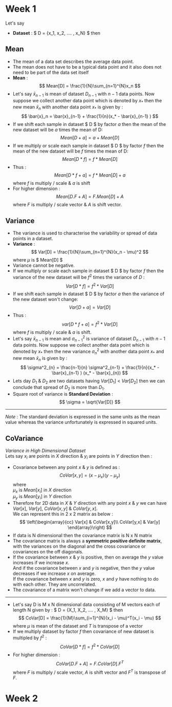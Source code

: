 # Week 1
Let's say 
* **Dataset** : $ D = \{x_1, x_2, .... , x_N\} $  then 
## Mean
* The mean of a data set describes the average data point.
* The mean does not have to be a typical data point and it also does not need to be part of the data set itself 
* **Mean** : $$ Mean[D] = \frac{1}{N}\sum_{n=1}^{N}x_n $$
* Let's say $\bar{x}_{n-1}$ is mean of dataset $D_{n-1}$ with $n-1$ data points. Now suppose we collect another data point which is denoted by $x_*$ then the new mean $\bar{x}_n$ with another data point $x_*$ is given by : 
$$ \bar{x}_n = \bar{x}_{n-1} + \frac{1}{n}(x_* - \bar{x}_{n-1} ) $$
* If we shift each sample in dataset $ D $ by factor $a$ then the mean of the new dataset will be $a$ times the mean of D: $$Mean[D+a] = a+Mean[D]$$ 
* If we multiply or scale each sample in dataset $ D $ by factor $f$ then the mean of the new dataset will be $f$ times the mean of D: $$Mean[D*f] = f*Mean[D]$$ 
* Thus :  $$Mean[D*f + a] = f*Mean[D] + a$$ where $f$ is multiply / scale & $a$ is shift
* For higher dimension : $$Mean[D.F + A] = F . Mean[D] + A$$ where $F$ is multiply / scale vector & $A$ is shift vector.
## Variance
* The variance is used to characterise the variability or spread of data points in a dataset.
* **Variance** : $$ Var[D] = \frac{1}{N}\sum_{n=1}^{N}(x_n - \mu)^2 $$
where $\mu$ is $ Mean[D] $
* Variance cannot be negative.
* If we multiply or scale each sample in dataset $ D $ by factor $f$ then the variance of the new dataset will be $f^2$ times the variance of $D$ :  $$Var[D*f] = f^2*Var[D]$$
* If we shift each sample in dataset $ D $ by factor $a$ then the variance of the new dataset won't change: $$Var[D+a] = Var[D]$$
* Thus :  $$var[D*f + a] = f^2*Var[D]$$ where $f$ is multiply / scale & $a$ is shift.
* Let's say $\bar{x}_{n-1}$ is mean and $\sigma^2_{n-1}$ is variance of dataset $D_{n-1}$ with $n-1$ data points. Now suppose we collect another data point which is denoted by $x_*$ then the new variance $\sigma^2_{n}$ with another data point $x_*$ and new mean $\bar{x}_n$ is given by : 
$$ \sigma^2_{n} =  \frac{n-1}{n} \sigma^2_{n-1} + \frac{1}{n}(x_* - \bar{x}_{n-1} ) (x_* - \bar{x}_{n}) $$
* Lets day $D_1$ & $D_2$ are two datasets having $Var[D_1]$ < $Var[D_2]$ then we can conclude that spread of $D_2$ is more than $D_1$.
* Square root of variance is **Standard Deviation** : $$ \sigma = \sqrt{Var[D]} $$ 
---
*Note* : The standard deviation is expressed in the same units as the mean value whereas the variance unfortunately is expressed in squared units.

## CoVariance 
*Variance in High Dimensional Dataset*  
Lets say $x_i$ are points in $X$ direction & $y_i$ are points in $Y$ direction then : 
* Covariance between any point $x$ & $y$ is defined as : $$CoVar[x,y]= (x-\mu_x)(y-\mu_y)$$ where  
$\mu_x$ is $Mean[x_i]$ in $X$ direction   
$\mu_y$ is $Mean[y_i]$ in $Y$ direction
* Therefore for 2D data in $X$ & $Y$ direction with any point $x$ & $y$ we can have $Var[x]$, $Var[y]$, $CoVar[x,y]$ & $CoVar[y,x]$.  
We can represent this in 2 x 2 matrix as below : 
$$
\left(\begin{array}{cc} 
Var[x] & CoVar[x,y]\\
CoVar[y,x] & Var[y]
\end{array}\right)
$$
* If data is N dimensional then the covariance matrix is N x N matrix
* The covariance matrix is always a **symmetric positive definite matrix**, with the variances on the diagonal and the cross covariance or covariances on the off diagonals.
* If the covariance between $x$ & $y$ is positive, then on average the $y$ value increases if we increase $x$.  
And if the covariance between $x$ and $y$ is negative, then the $y$ value decreases if we increase $x$ on average.  
If the covariance between $x$ and $y$ is zero, $x$ and $y$ have nothing to do with each other. They are uncorrelated. 
* The covariance of a matrix won't change if we add a vector to data.
---
* Let's say D is M x N dimensional data consisting of M vectors each of length N given by :
$ D = \{X_1, X_2, .... , X_M\} $
then $$ CoVar[D] = \frac{1}{M}\sum_{i=1}^{N}(x_i - \mu)^T(x_i - \mu) $$
where $\mu$ is mean of the dataset and $T$ is transpose of a vector
* If we multiply dataset by factor $f$ then covariance of new dataset is multipled by $f^2$ : $$CoVar[D*f] = f^2*CoVar[D]$$
* For higher dimension : $$CoVar[D.F + A] = F.CoVar[D].F^T$$ where $F$ is multiply / scale vector, $A$ is shift vector and $F^T$ is transpose of $F$.

# Week 2